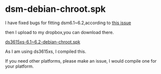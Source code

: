 # dsm-debian-chroot.spk
I have fixed bugs for fitting dsm6.1~6.2,according to [this issue](https://github.com/SynoCommunity/spksrc/issues/1910)

then I upload to my dropbox,you can download there.


[ds3615xs-6.1~6.2-debian-chroot.spk](https://www.dropbox.com/s/9q0gvibreyizkw1/debian-chroot_bromolow_dsm6.1~6.2_v8.4-7_%5Bcompiled-by-tenhow%5D.spk?dl=0)

As I am using ds3615xs, I compiled this.

If you need other platforms, please make an issue, I would compile one for your platform.
